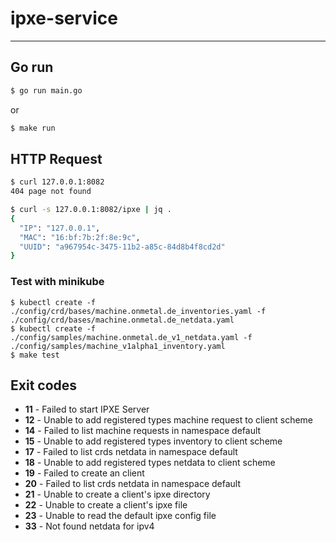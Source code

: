 # ipxe-service

---

## Go run

```bash
$ go run main.go
```

or

```bash
$ make run
```

## HTTP Request

```bash
$ curl 127.0.0.1:8082
404 page not found
```

```bash
$ curl -s 127.0.0.1:8082/ipxe | jq .
{
  "IP": "127.0.0.1",
  "MAC": "16:bf:7b:2f:8e:9c",
  "UUID": "a967954c-3475-11b2-a85c-84d8b4f8cd2d"
}
```

### Test with minikube

```
$ kubectl create -f ./config/crd/bases/machine.onmetal.de_inventories.yaml -f ./config/crd/bases/machine.onmetal.de_netdata.yaml
$ kubectl create -f ./config/samples/machine.onmetal.de_v1_netdata.yaml -f ./config/samples/machine_v1alpha1_inventory.yaml
$ make test
```
## Exit codes

- **11** - Failed to start IPXE Server
- **12** - Unable to add registered types machine request to client scheme
- **14** - Failed to list machine requests in namespace default
- **15** - Unable to add registered types inventory to client scheme
- **17** - Failed to list crds netdata in namespace default
- **18** - Unable to add registered types netdata to client scheme
- **19** - Failed to create an  client
- **20** - Failed to list crds netdata in namespace default
- **21** - Unable to create a client's ipxe directory
- **22** - Unable to create a client's ipxe file
- **23** - Unable to read the default ipxe config file
- **33** - Not found netdata for ipv4

